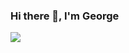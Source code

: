 ### Hi there 👋, I'm George

<a href="https://github.com/antonkomarev/github-profile-views-counter">
    <img src="https://komarev.com/ghpvc/?username=GeoniX404&style=for-the-badge">
</a>
<!-- <p align="left"><a href="(https://komarev.com/ghpvc/?username=GeoniX404&label=VIEWS)> alt="GeoniX404" -->
<!--
**GeoniX404/GeoniX404** is a ✨ _special_ ✨ repository because its `README.md` (this file) appears on your GitHub profile.

Here are some ideas to get you started:

- 🔭 I’m currently working on ...
- 🌱 I’m currently learning ...
- 👯 I’m looking to collaborate on ...
- 🤔 I’m looking for help with ...
- 💬 Ask me about ...
- 📫 How to reach me: ...
- 😄 Pronouns: ...
- ⚡ Fun fact: ...
-->

